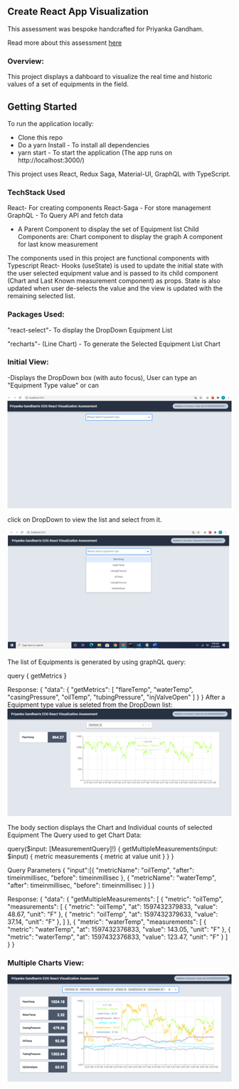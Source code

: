 ## Create React App Visualization

This assessment was bespoke handcrafted for Priyanka Gandham.

Read more about this assessment [here](https://react.eogresources.com)

### Overview:

This project displays a dahboard to visualize the real time and historic values of a set of equipments in the field.

## Getting Started
To run the application locally:

* Clone this repo
* Do a yarn Install - To install all dependencies
* yarn start - To start the application (The app runs on http://localhost:3000/)

This project uses React, Redux Saga, Material-UI, GraphQL with TypeScript.

### TechStack Used

React- For creating components
React-Saga - For store management
GraphQL - To Query API and fetch data
- A Parent Component to display the set of Equipment list
Child Components are:
Chart component to display the graph
A component for last know measurement

The components used in this project are functional components with Typescript
React- Hooks (useState) is used to update the initial state with the user selected equipment value and is 
passed to its child component (Chart and Last Known measurement component) as props.
State is also updated when user de-selects the value and the view is updated with the
remaining selected list.

### Packages Used:

"react-select"- To display the DropDown Equipment List

"recharts"- (Line Chart) - To generate the Selected Equipment List Chart



### Initial View:

-Displays the DropDown box (with auto focus), User can type an "Equipment Type value" or can 

![InitialView](InitialView.png)

click on DropDown to view the list and select from it. 

![EquipmentList](EquipmentList.png)

The list of Equipments is generated by using graphQL query:

query {
  getMetrics
}

Response:
{
  "data": {
    "getMetrics": [
      "flareTemp",
      "waterTemp",
      "casingPressure",
      "oilTemp",
      "tubingPressure",
      "injValveOpen"
    ]
  }
}
After a Equipment type value is seleted from the DropDown list:
![Equipment1](Equipment1.png)

The body section displays the Chart and Individual counts of selected Equipment
The Query used to get Chart Data:

query($input: [MeasurementQuery]!) {
  getMultipleMeasurements(input: $input) {
    metric
    measurements {
      metric
      at
      value
      unit
    }
  }
}

Query Parameters
{
    "input":[{
      "metricName": "oilTemp",
      "after": timeinmillisec,
      "before": timeinmillisec
    },
      {
      "metricName": "waterTemp",
      "after": timeinmillisec,
      "before": timeinmillisec
      }
    ]
    }


Response:
{
  "data": {
    "getMultipleMeasurements": [
      {
        "metric": "oilTemp",
        "measurements": [
          {
            "metric": "oilTemp",
            "at": 1597432379833,
            "value": 48.67,
            "unit": "F"
          },
          {
            "metric": "oilTemp",
            "at": 1597432379633,
            "value": 37.14,
            "unit": "F"
          },
]
},
{
        "metric": "waterTemp",
        "measurements": [
          {
            "metric": "waterTemp",
            "at": 1597432376833,
            "value": 143.05,
            "unit": "F"
          },
          {
            "metric": "waterTemp",
            "at": 1597432376833,
            "value": 123.47,
            "unit": "F"
          }
]
}
}
### Multiple Charts View:
![AllEquipments](AllEquipments.png)
